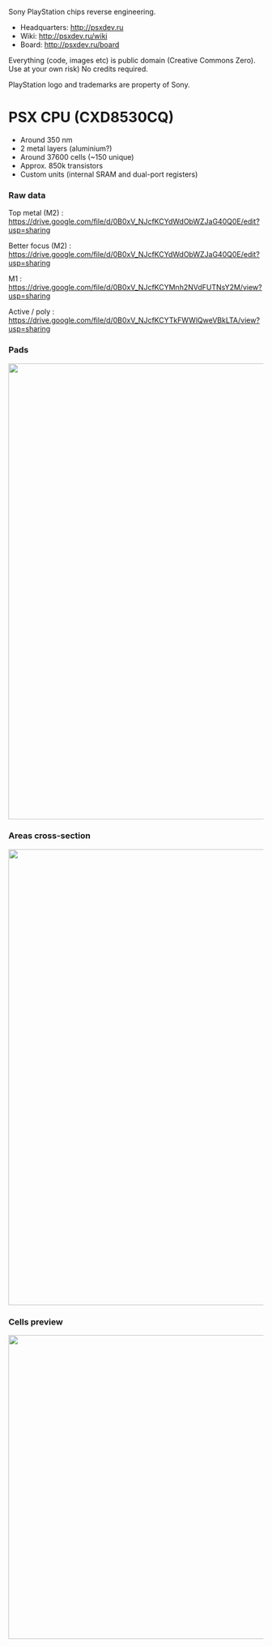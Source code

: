 Sony PlayStation chips reverse engineering.

 * Headquarters: http://psxdev.ru
 * Wiki: http://psxdev.ru/wiki
 * Board: http://psxdev.ru/board

Everything (code, images etc) is public domain (Creative Commons Zero). Use at your own risk)
No credits required.

PlayStation logo and trademarks are property of Sony.

# PSX CPU (CXD8530CQ)

 * Around 350 nm
 * 2 metal layers (aluminium?)
 * Around 37600 cells (~150 unique)
 * Approx. 850k transistors
 * Custom units (internal SRAM and dual-port registers)

### Raw data

Top metal (M2) : https://drive.google.com/file/d/0B0xV_NJcfKCYdWdObWZJaG40Q0E/edit?usp=sharing

Better focus (M2) : https://drive.google.com/file/d/0B0xV_NJcfKCYdWdObWZJaG40Q0E/edit?usp=sharing

M1 : https://drive.google.com/file/d/0B0xV_NJcfKCYMnh2NVdFUTNsY2M/view?usp=sharing

Active / poly : https://drive.google.com/file/d/0B0xV_NJcfKCYTkFWWlQweVBkLTA/view?usp=sharing

### Pads

<img src='http://wiki.psxdev.ru/images/2/2e/IC103_contacts.jpg' width='900px'>

<h3>Areas cross-section</h3>

<img src='http://wiki.psxdev.ru/images/7/7a/Psxcpu-cell-rows.jpg' width='900px'>

<h3>Cells preview</h3>

<img src='http://wiki.psxdev.ru/images/4/4f/Cells.jpg' width='600px'>
